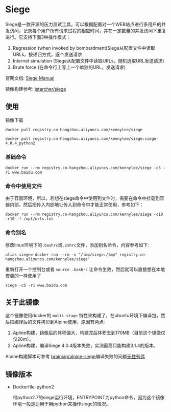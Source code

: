 # Siege

Siege是一款开源的压力测试工具，可以根据配置对一个WEB站点进行多用户的并发访问，记录每个用户所有请求过程的相应时间，并在一定数量的并发访问下重复进行。它支持下面3种操作模式： 

1. Regression (when invoked by bombardment)Siege从配置文件中读取URLs，按递归方式，逐个发送请求 
2. Internet simulation (Siege从配置文件中读取URLs，随机选取URL发送请求)
3. Brute force (在命令行上写上一个单独的URL，发送请求)

官网文档: [Siege Manual](https://www.joedog.org/siege-manual/)

镜像构建参考: [jstarcher/siege](https://github.com/jstarcher/siege)

## 使用

镜像下载

```
docker pull registry.cn-hangzhou.aliyuncs.com/kennylee/siege

docker pull registry.cn-hangzhou.aliyuncs.com/kennylee/siege:siege-4.0.4_python2
```

### 基础命令

```
docker run --rm registry.cn-hangzhou.aliyuncs.com/kennylee/siege -c5 -r1 www.baidu.com
```

### 命令中使用文件

由于容器环境，所以，若想在siege命令中使用到文件时，需要在命令中挂载到容器内部，然后把传入内部地址传入到命令中才能正常使用，参考如下：

```
docker run --rm registry.cn-hangzhou.aliyuncs.com/kennylee/siege -c10 -r10 -f /opt/urls.txt
```

### 命令别名

修改linux环境下的`.bashrc`或`.zshrc`文件，添加别名命令，内容参考如下:

```
alias siege='docker run --rm -v "/tmp/siege:/tmp" registry.cn-hangzhou.aliyuncs.com/kennylee/siege'
```

重新打开一个控制台或者 `source .bashrc` 让命令生效，然后就可以直接想在本地安装的一样使用了

```
siege -c5 -r1 www.baidu.com
```


## 关于此镜像

这个镜像使用docker的 `multi-stage` 特性来构建了，在ubuntu环境下编译包，然后把编译后的文件拷贝到Alpine使用，原因有两点:

1. Apline构建，镜像后的体积偏大，构建完后体积去到170MB（目前这个镜像仅仅20m）。
2. Apline构建，编译Siege 4.0.4版本失败，实测最高只能构建3.1.4的版本。

Alpine构建脚本可参考 [brainsiq/alpine-siege](https://github.com/brainsiq/alpine-siege)编译失败的问题[无独有偶](https://github.com/JoeDog/siege/issues/124)

## 镜像版本

* Dockerfile-python2

	带python2.7的siege运行环境，ENTRYPOINT为python命令，因为这个镜像环境一般是适用于用python来操作siege的情况。


